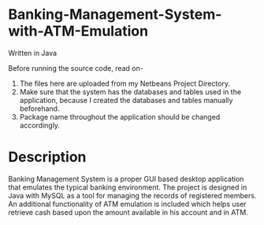 # Banking-Management-System-with-ATM-Emulation

Written in Java

Before running the source code, read on-

1. The files here are uploaded from my Netbeans Project Directory.
2. Make sure that the system has the databases and tables
   used in the application, because I created the databases and tables manually beforehand.
3. Package name throughout the application should be changed accordingly.


# Description
Banking Management System is a proper GUI based desktop application that emulates the typical
banking environment. The project is designed in Java with MySQL as a tool for managing the records of
registered members. An additional functionality of ATM emulation is included which helps user
retrieve cash based upon the amount available in his account and in ATM.
